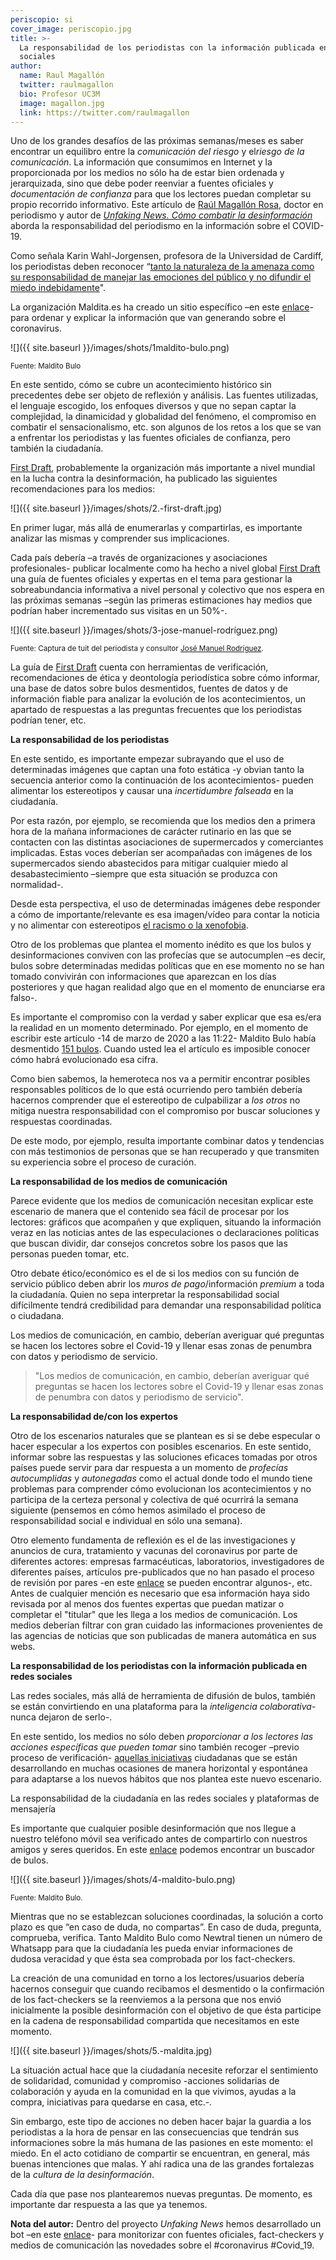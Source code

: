 ```yaml
---
periscopio: si
cover_image: periscopio.jpg
title: >-
  La responsabilidad de los periodistas con la información publicada en redes
  sociales
author:
  name: Raul Magallón
  twitter: raulmagallon
  bio: Profesor UC3M
  image: magallon.jpg
  link: https://twitter.com/raulmagallon  
---
```

Uno de los grandes desafíos de las próximas semanas/meses es saber encontrar un equilibro entre la *comunicación del riesgo* y el*riesgo de la comunicación*. La información que consumimos en Internet y la proporcionada por los medios no sólo ha de estar bien ordenada y jerarquizada, sino que debe poder reenviar a fuentes oficiales y *documentación de confianza* para que los lectores puedan completar su propio recorrido informativo. Este artículo de [Raúl Magallón Rosa](https://twitter.com/raulmagallon), doctor en periodismo y autor de *[Unfaking News. Cómo combatir la desinformación](https://unfakingnews.com/)* aborda la responsabilidad del periodismo en la información sobre el COVID-19.

Como señala Karin Wahl-Jorgensen, profesora de la Universidad de Cardiff, los periodistas deben reconocer “[tanto la naturaleza de la amenaza como su responsabilidad de manejar las emociones del público y no difundir el miedo indebidamente](https://theconversation.com/coronavirus-how-media-coverage-of-epidemics-often-stokes-fear-and-panic-131844)".

La organización Maldita.es ha creado un sitio específico –en este [enlace](https://maldita.es/coronavirus)- para ordenar y explicar la información que van generando sobre el coronavirus.

![]({{ site.baseurl }}/images/shots/1maldito-bulo.png)

<sup>Fuente: Maldito Bulo

En este sentido, cómo se cubre un acontecimiento histórico sin precedentes debe ser objeto de reflexión y análisis. Las fuentes utilizadas, el lenguaje escogido, los enfoques diversos y que no sepan captar la complejidad, la dinamicidad y globalidad del fenómeno, el compromiso en combatir el sensacionalismo, etc. son algunos de los retos a los que se van a enfrentar los periodistas y las fuentes oficiales de confianza, pero también la ciudadanía.

[First Draft](https://firstdraftnews.org/), probablemente la organización más importante a nivel mundial en la lucha contra la desinformación, ha publicado las siguientes recomendaciones para los medios:

![]({{ site.baseurl }}/images/shots/2.-first-draft.jpg)

En primer lugar, más allá de enumerarlas y compartirlas, es importante analizar las mismas y comprender sus implicaciones.

Cada país debería –a través de organizaciones y asociaciones profesionales- publicar localmente como ha hecho a nivel global [First Draft](https://firstdraftnews.org/long-form-article/coronavirus-resources-for-reporters/) una guía de fuentes oficiales y expertas en el tema para gestionar la sobreabundancia informativa a nivel personal y colectivo que nos espera en las próximas semanas –según las primeras estimaciones hay medios que podrían haber incrementado sus visitas en un 50%-.

![]({{ site.baseurl }}/images/shots/3-jose-manuel-rodríguez.png)

<sup> Fuente: Captura de tuit del periodista y consultor [José Manuel Rodríguez](https://twitter.com/josemanuelrodos/status/1238433128131235842).

La guía de [First Draft](https://twitter.com/firstdraftnews) cuenta con herramientas de verificación, recomendaciones de ética y deontología periodística sobre cómo informar, una base de datos sobre bulos desmentidos, fuentes de datos y de información fiable para analizar la evolución de los acontecimientos, un apartado de respuestas a las preguntas frecuentes que los periodistas podrían tener, etc.

**La responsabilidad de los periodistas**

En este sentido, es importante empezar subrayando que el uso de determinadas imágenes que captan una foto estática -y obvian tanto la secuencia anterior como la continuación de los acontecimientos- pueden alimentar los estereotipos y causar una *incertidumbre falseada* en la ciudadanía.

Por esta razón, por ejemplo, se recomienda que los medios den a primera hora de la mañana informaciones de carácter rutinario en las que se contacten con las distintas asociaciones de supermercados y comerciantes implicadas. Estas voces deberían ser acompañadas con imágenes de los supermercados siendo abastecidos para mitigar cualquier miedo al desabastecimiento –siempre que esta situación se produzca con normalidad-.

Desde esta perspectiva, el uso de determinadas imágenes debe responder a cómo de importante/relevante es esa imagen/vídeo para contar la noticia y no alimentar con estereotipos [el racismo o la xenofobia](https://www.aaja.org/guidance_on_coronavirus_coverage).

Otro de los problemas que plantea el momento inédito es que los bulos y desinformaciones conviven con las profecías que se autocumplen –es decir, bulos sobre determinadas medidas políticas que en ese momento no se han tomado convivirán con informaciones que aparezcan en los días posteriores y que hagan realidad algo que en el momento de enunciarse era falso-.

Es importante el compromiso con la verdad y saber explicar que esa es/era la realidad en un momento determinado. Por ejemplo, en el momento de escribir este artículo -14 de marzo de 2020 a las 11:22- Maldito Bulo había desmentido [151 bulos](https://maldita.es/malditobulo/2020/03/14/coronavirus-bulos-pandemia-prevenir-virus/). Cuando usted lea el artículo es imposible conocer cómo habrá evolucionado esa cifra.

Como bien sabemos, la hemeroteca nos va a permitir encontrar posibles responsables políticos de lo que está ocurriendo pero también debería hacernos comprender que el estereotipo de culpabilizar a *los otros* no mitiga nuestra responsabilidad con el compromiso por buscar soluciones y respuestas coordinadas.

De este modo, por ejemplo, resulta importante combinar datos y tendencias con más testimonios de personas que se han recuperado y que transmiten su experiencia sobre el proceso de curación.

**La responsabilidad de los medios de comunicación**

Parece evidente que los medios de comunicación necesitan explicar este escenario de manera que el contenido sea fácil de procesar por los lectores: gráficos que acompañen y que expliquen, situando la información veraz en las noticias antes de las especulaciones o declaraciones políticas que buscan dividir, dar consejos concretos sobre los pasos que las personas pueden tomar, etc.

Otro debate ético/económico es el de si los medios con su función de servicio público deben abrir los *muros de pago*/información *premium* a toda la ciudadanía. Quien no sepa interpretar la responsabilidad social difícilmente tendrá credibilidad para demandar una responsabilidad política o ciudadana.

Los medios de comunicación, en cambio, deberían averiguar qué preguntas se hacen los lectores sobre el Covid-19 y llenar esas zonas de penumbra con datos y periodismo de servicio.

> "Los medios de comunicación, en cambio, deberían averiguar qué preguntas se hacen los lectores sobre el Covid-19 y llenar esas zonas de penumbra con datos y periodismo de servicio".

**La responsabilidad de/con los expertos**

Otro de los escenarios naturales que se plantean es si se debe especular o hacer especular a los expertos con posibles escenarios. En este sentido, informar sobre las respuestas y las soluciones eficaces tomadas por otros países puede servir para dar respuesta a un momento de *profecías autocumplidas* y *autonegadas* como el actual donde todo el mundo tiene problemas para comprender cómo evolucionan los acontecimientos y no participa de la certeza personal y colectiva de qué ocurrirá la semana siguiente (pensemos en cómo hemos asimilado el proceso de responsabilidad social e individual en sólo una semana).

Otro elemento fundamenta de reflexión es el de las investigaciones y anuncios de cura, tratamiento y vacunas del coronavirus por parte de diferentes actores: empresas farmacéuticas, laboratorios, investigadores de diferentes países, artículos pre-publicados que no han pasado el proceso de revisión por pares -en este [enlace](https://outbreaksci.prereview.org/) se pueden encontrar algunos-, etc. Antes de cualquier mención es necesario que esa información haya sido revisada por al menos dos fuentes expertas que puedan matizar o completar el "titular" que les llega a los medios de comunicación. Los medios deberían filtrar con gran cuidado las informaciones provenientes de las agencias de noticias que son publicadas de manera automática en sus webs.

**La responsabilidad de los periodistas con la información publicada en redes sociales**

Las redes sociales, más allá de herramienta de difusión de bulos, también se están convirtiendo en una plataforma para la *inteligencia colaborativa*-nunca dejaron de serlo-.

En este sentido, los medios no sólo deben *proporcionar a los lectores las acciones específicas que pueden tomar* sino también recoger –previo proceso de verificación- [aquellas iniciativas](https://twitter.com/eldiarioes/status/1238169971861135362) ciudadanas que se están desarrollando en muchas ocasiones de manera horizontal y espontánea para adaptarse a los nuevos hábitos que nos plantea este nuevo escenario.

La responsabilidad de la ciudadanía en las redes sociales y plataformas de mensajería

Es importante que cualquier posible desinformación que nos llegue a nuestro teléfono móvil sea verificado antes de compartirlo con nuestros amigos y seres queridos. En este [enlace](https://maldita.es/malditobulo/?keywords=coronavirus) podemos encontrar un buscador de bulos.

![]({{ site.baseurl }}/images/shots/4-maldito-bulo.png)

<sup> Fuente: Maldito Bulo.

Mientras que no se establezcan soluciones coordinadas, la solución a corto plazo es que “en caso de duda, no compartas”. En caso de duda, pregunta, comprueba, verifica. Tanto Maldito Bulo como Newtral tienen un número de Whatsapp para que la ciudadanía les pueda enviar informaciones de dudosa veracidad y que ésta sea comprobada por los fact-checkers.

La creación de una comunidad en torno a los lectores/usuarios debería hacernos conseguir que cuando recibamos el desmentido o la confirmación de los fact-checkers se la reenviemos a la persona que nos envió inicialmente la posible desinformación con el objetivo de que ésta participe en la cadena de responsabilidad compartida que necesitamos en este momento.

![]({{ site.baseurl }}/images/shots/5.-maldita.jpg)

La situación actual hace que la ciudadanía necesite reforzar el sentimiento de solidaridad, comunidad y compromiso -acciones solidarias de colaboración y ayuda en la comunidad en la que vivimos, ayudas a la compra, iniciativas para quedarse en casa, etc.-.

Sin embargo, este tipo de acciones no deben hacer bajar la guardia a los periodistas a la hora de pensar en las consecuencias que tendrán sus informaciones sobre la más humana de las pasiones en este momento: el miedo. En el acto cotidiano de compartir se encuentran, en general, más buenas intenciones que malas. Y ahí radica una de las grandes fortalezas de la *cultura de la desinformación*.

Cada día que pase nos plantearemos nuevas preguntas. De momento, es importante dar respuesta a las que ya tenemos.

**Nota del autor:** Dentro del proyecto *Unfaking News* hemos desarrollado un bot –en este [enlace](https://twitter.com/Unfaking_es)- para monitorizar con fuentes oficiales, fact-checkers y medios de comunicación las novedades sobre el #coronavirus #Covid_19.